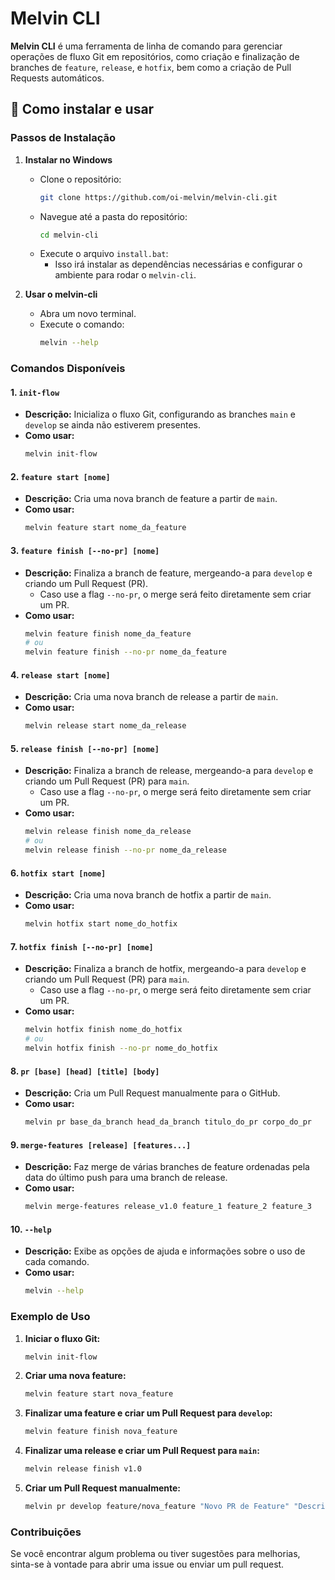 
# Melvin CLI

**Melvin CLI** é uma ferramenta de linha de comando para gerenciar operações de fluxo Git em repositórios, como criação e finalização de branches de `feature`, `release`, e `hotfix`, bem como a criação de Pull Requests automáticos.

## 🚀 Como instalar e usar

### Passos de Instalação

1. **Instalar no Windows**
   - Clone o repositório:
     ```bash
     git clone https://github.com/oi-melvin/melvin-cli.git
     ```
   - Navegue até a pasta do repositório:
     ```bash
     cd melvin-cli
     ```
   - Execute o arquivo `install.bat`:
     - Isso irá instalar as dependências necessárias e configurar o ambiente para rodar o `melvin-cli`.

2. **Usar o melvin-cli**
   - Abra um novo terminal.
   - Execute o comando:
     ```bash
     melvin --help
     ```

### Comandos Disponíveis

#### 1. `init-flow`
- **Descrição:** Inicializa o fluxo Git, configurando as branches `main` e `develop` se ainda não estiverem presentes.
- **Como usar:** 
  ```bash
  melvin init-flow
  ```

#### 2. `feature start [nome]`
- **Descrição:** Cria uma nova branch de feature a partir de `main`.
- **Como usar:** 
  ```bash
  melvin feature start nome_da_feature
  ```

#### 3. `feature finish [--no-pr] [nome]`
- **Descrição:** Finaliza a branch de feature, mergeando-a para `develop` e criando um Pull Request (PR). 
  - Caso use a flag `--no-pr`, o merge será feito diretamente sem criar um PR.
- **Como usar:** 
  ```bash
  melvin feature finish nome_da_feature
  # ou
  melvin feature finish --no-pr nome_da_feature
  ```

#### 4. `release start [nome]`
- **Descrição:** Cria uma nova branch de release a partir de `main`.
- **Como usar:** 
  ```bash
  melvin release start nome_da_release
  ```

#### 5. `release finish [--no-pr] [nome]`
- **Descrição:** Finaliza a branch de release, mergeando-a para `develop` e criando um Pull Request (PR) para `main`. 
  - Caso use a flag `--no-pr`, o merge será feito diretamente sem criar um PR.
- **Como usar:** 
  ```bash
  melvin release finish nome_da_release
  # ou
  melvin release finish --no-pr nome_da_release
  ```

#### 6. `hotfix start [nome]`
- **Descrição:** Cria uma nova branch de hotfix a partir de `main`.
- **Como usar:** 
  ```bash
  melvin hotfix start nome_do_hotfix
  ```

#### 7. `hotfix finish [--no-pr] [nome]`
- **Descrição:** Finaliza a branch de hotfix, mergeando-a para `develop` e criando um Pull Request (PR) para `main`.
  - Caso use a flag `--no-pr`, o merge será feito diretamente sem criar um PR.
- **Como usar:** 
  ```bash
  melvin hotfix finish nome_do_hotfix
  # ou
  melvin hotfix finish --no-pr nome_do_hotfix
  ```

#### 8. `pr [base] [head] [title] [body]`
- **Descrição:** Cria um Pull Request manualmente para o GitHub.
- **Como usar:** 
  ```bash
  melvin pr base_da_branch head_da_branch titulo_do_pr corpo_do_pr
  ```

#### 9. `merge-features [release] [features...]`
- **Descrição:** Faz merge de várias branches de feature ordenadas pela data do último push para uma branch de release.
- **Como usar:** 
  ```bash
  melvin merge-features release_v1.0 feature_1 feature_2 feature_3
  ```

#### 10. `--help`
- **Descrição:** Exibe as opções de ajuda e informações sobre o uso de cada comando.
- **Como usar:** 
  ```bash
  melvin --help
  ```

### Exemplo de Uso

1. **Iniciar o fluxo Git:**
   ```bash
   melvin init-flow
   ```

2. **Criar uma nova feature:**
   ```bash
   melvin feature start nova_feature
   ```

3. **Finalizar uma feature e criar um Pull Request para `develop`:**
   ```bash
   melvin feature finish nova_feature
   ```

4. **Finalizar uma release e criar um Pull Request para `main`:**
   ```bash
   melvin release finish v1.0
   ```

5. **Criar um Pull Request manualmente:**
   ```bash
   melvin pr develop feature/nova_feature "Novo PR de Feature" "Descrição detalhada do PR"
   ```

### Contribuições

Se você encontrar algum problema ou tiver sugestões para melhorias, sinta-se à vontade para abrir uma issue ou enviar um pull request.
